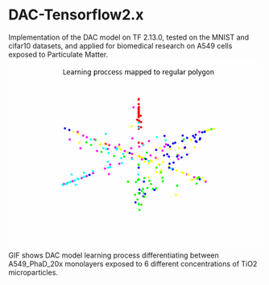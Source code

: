 # DAC-Tensorflow2.x
Implementation of the DAC model on TF 2.13.0, tested on the MNIST and cifar10 datasets, and applied for biomedical research on A549 cells exposed to Particulate Matter.
![DAC_C](learning_gif.gif)
GIF shows DAC model learning process differentiating between A549_PhaD_20x monolayers exposed to 6 different concentrations of TiO2 microparticles.
